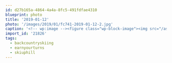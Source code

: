 ```yaml
---
id: d27b165a-4864-4a4a-8fc5-491fdfae4310
blueprint: photo
title: '2019-01-12'
photo: '/images/2019/01/fc741-2019-01-12-2.jpg'
caption: '<!-- wp:image --><figure class="wp-block-image"><img src="/assets/images/2019/01/2b1a2-2019-01-12.jpg" /></figure><!-- /wp:image --><!-- wp:image --><figure class="wp-block-image"><img src="/assets/images/2019/01/56c85-2019-01-12-1.jpg" /></figure><!-- /wp:image --><!-- wp:image --><figure class="wp-block-image"><img src="/assets/images/2019/01/fc741-2019-01-12-2.jpg" /></figure><!-- /wp:image --><!-- wp:paragraph --><p>And a cabin suddenly appears. #skiuphill #earnyourturns #backcountryskiing</p><!-- /wp:paragraph -->'
import_id: '21826'
tags:
  - backcountryskiing
  - earnyourturns
  - skiuphill
---
```

